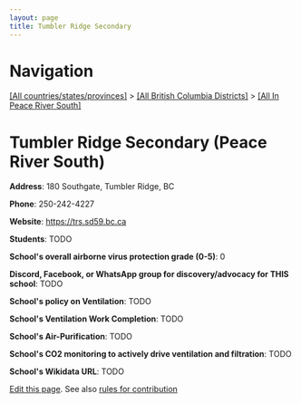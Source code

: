 ```yaml
---
layout: page
title: Tumbler Ridge Secondary
---
```

# Navigation

[[All countries/states/provinces]](../../..) > [[All British Columbia Districts]](../..) > [[All In Peace River South]](..)

# Tumbler Ridge Secondary (Peace River South)

**Address**: 180 Southgate, Tumbler Ridge, BC

**Phone**: 250-242-4227

**Website**: <https://trs.sd59.bc.ca>

**Students**: TODO

**School's overall airborne virus protection grade (0-5)**: 0

**Discord, Facebook, or WhatsApp group for discovery/advocacy for THIS school**: TODO

**School's policy on Ventilation**: TODO

**School's Ventilation Work Completion**: TODO

**School's Air-Purification**: TODO

**School's CO2 monitoring to actively drive ventilation and filtration**: TODO

**School's Wikidata URL**: TODO


[Edit this page](https://github.com/ventilate-schools/BC/edit/main/./Peace_River_South/Tumbler_Ridge_Secondary.md). See also [rules for contribution](../../../contribution-rules/)